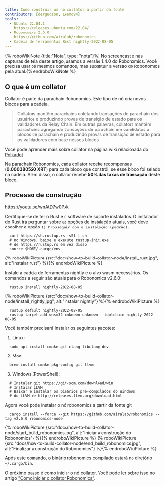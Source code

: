 ```yaml
---
title: Como construir um nó collator a partir da fonte
contributors: [dergudzon, Leemo94]
tools:
  - Ubuntu 22.04.1
    https://releases.ubuntu.com/22.04/
  - Robonomics 2.6.0
    https://github.com/airalab/robonomics
  - Cadeia de ferramentas Rust nightly-2022-08-05
---
```



{% roboWikiNote {title:"Nota", type: "nota"}%} No screencast e nas capturas de tela deste artigo, usamos a versão 1.4.0 do Robonomics. Você precisa usar os mesmos comandos, mas substituir a versão do Robonomics pela atual.{% endroboWikiNote %}

## O que é um collator

Collator é parte da parachain Robonomics. Este tipo de nó cria novos blocos para a cadeia.

>Collators mantêm parachains coletando transações de parachain dos usuários e produzindo provas de transição de estado para os validadores da Relay Chain. Em outras palavras, collators mantêm parachains agregando transações de parachain em candidatos a blocos de parachain e produzindo provas de transição de estado para os validadores com base nesses blocos.

Você pode aprender mais sobre collator na página wiki relacionada do [Polkadot](https://wiki.polkadot.network/docs/learn-collator)

Na parachain Robonomics, cada collator recebe recompensas (**0.000380520 XRT**) para cada bloco que constrói, se esse bloco foi selado na cadeia.
Além disso, o collator recebe **50% das taxas de transação** deste bloco.

## Processo de construção

https://youtu.be/wnAtD7w0Pxk

Certifique-se de ter o Rust e o software de suporte instalados. O instalador do Rust irá perguntar sobre as opções de instalação atuais, você deve escolher a opção `1) Prosseguir com a instalação (padrão)`.


```
  curl https://sh.rustup.rs -sSf | sh
  # no Windows, baixe e execute rustup-init.exe
  # de https://rustup.rs em vez disso
  source $HOME/.cargo/env
```

{% roboWikiPicture {src:"docs/how-to-build-collator-node/install_rust.jpg", alt:"instalar rust"} %}{% endroboWikiPicture %}


Instale a cadeia de ferramentas nightly e o alvo wasm necessários.
Os comandos a seguir são atuais para o Robonomics v2.6.0:

```
  rustup install nightly-2022-08-05
```

{% roboWikiPicture {src:"docs/how-to-build-collator-node/install_nightly.jpg", alt:"instalar nightly"} %}{% endroboWikiPicture %}


```
  rustup default nightly-2022-08-05
  rustup target add wasm32-unknown-unknown --toolchain nightly-2022-08-05
```
Você também precisará instalar os seguintes pacotes:

  1. Linux:

  ```
    sudo apt install cmake git clang libclang-dev
  ```
  2. Mac:

  ```
    brew install cmake pkg-config git llvm
  ```
  3. Windows (PowerShell):

  ```
    # Instalar git https://git-scm.com/download/win
    # Instalar LLVM
    # Baixar e instalar os binários pré-compilados do Windows
    # do LLVM de http://releases.llvm.org/download.html
  ```
Agora você pode instalar o nó robonomics a partir da fonte git.

```
  cargo install --force --git https://github.com/airalab/robonomics --tag v2.6.0 robonomics-node
```

{% roboWikiPicture {src:"docs/how-to-build-collator-node/start_build_robonomics.jpg", alt:"Iniciar a construção do Robonomics"} %}{% endroboWikiPicture %}
{% roboWikiPicture {src:"docs/how-to-build-collator-node/end_build_robonomics.jpg", alt:"Finalizar a construção do Robonomics"} %}{% endroboWikiPicture %}


Após este comando, o binário robonomics compilado estará no diretório `~/.cargo/bin`.

O próximo passo é como iniciar o nó collator. Você pode ler sobre isso no artigo ["Como iniciar o collator Robonomics"](/docs/how-to-launch-the-robonomics-collator).